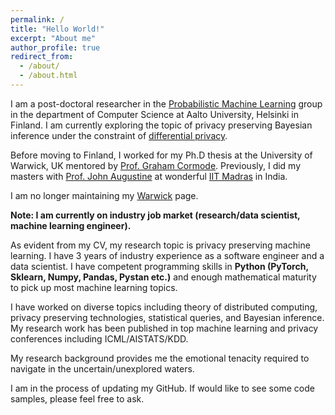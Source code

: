 ```yaml
---
permalink: /
title: "Hello World!"
excerpt: "About me"
author_profile: true
redirect_from: 
  - /about/
  - /about.html
---
```

I am a post-doctoral researcher in the [Probabilistic Machine Learning](https://research.cs.aalto.fi/pml/) group in the department of Computer Science at Aalto University, Helsinki in Finland.
I am currently exploring the topic of privacy preserving Bayesian inference under the constraint of [differential privacy](https://en.wikipedia.org/wiki/Differential_privacy).


Before moving to Finland, I worked for my Ph.D thesis at the University of Warwick, UK mentored by [Prof. Graham Cormode](http://dimacs.rutgers.edu/~graham/). Previously, I did my masters with [Prof. John Augustine](http://www.cse.iitm.ac.in/~augustine/index.html) at wonderful [IIT Madras](http://www.cse.iitm.ac.in/) in India. 

I am no longer maintaining my [Warwick](https://warwick.ac.uk/fac/sci/dcs/people/u1554597) page.

**Note: I am currently on industry job market (research/data scientist, machine learning engineer).** 


As evident from my CV, my research topic is privacy preserving machine learning. I have 3 years
of industry experience as a software engineer and a data scientist. I have competent programming
skills in **Python (PyTorch, Sklearn, Numpy, Pandas, Pystan etc.)** and enough mathematical maturity to pick
up most machine learning topics.
<p>
I have worked on diverse topics including theory of distributed computing, privacy preserving
technologies, statistical queries, and Bayesian inference. My research work has been published in top
machine learning and privacy conferences including ICML/AISTATS/KDD. 

My research background provides me the emotional tenacity required to navigate in the uncertain/unexplored waters.

I am in the process of updating my GitHub. If would like to see some code samples, please feel free
to ask.
</p>

